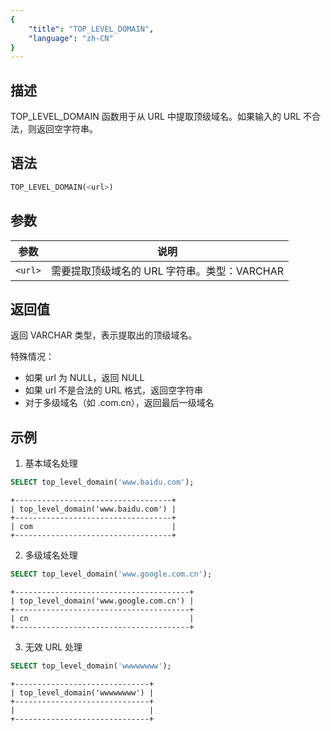 ```yaml
---
{
    "title": "TOP_LEVEL_DOMAIN",
    "language": "zh-CN"
}
---
```


<!-- 
Licensed to the Apache Software Foundation (ASF) under one
or more contributor license agreements.  See the NOTICE file
distributed with this work for additional information
regarding copyright ownership.  The ASF licenses this file
to you under the Apache License, Version 2.0 (the
"License"); you may not use this file except in compliance
with the License.  You may obtain a copy of the License at

  http://www.apache.org/licenses/LICENSE-2.0

Unless required by applicable law or agreed to in writing,
software distributed under the License is distributed on an
"AS IS" BASIS, WITHOUT WARRANTIES OR CONDITIONS OF ANY
KIND, either express or implied.  See the License for the
specific language governing permissions and limitations
under the License.
-->


## 描述

TOP_LEVEL_DOMAIN 函数用于从 URL 中提取顶级域名。如果输入的 URL 不合法，则返回空字符串。

## 语法

```sql
TOP_LEVEL_DOMAIN(<url>)
```

## 参数
| 参数 | 说明                                         |
| ---- | -------------------------------------------- |
| `<url>` | 需要提取顶级域名的 URL 字符串。类型：VARCHAR |

## 返回值

返回 VARCHAR 类型，表示提取出的顶级域名。

特殊情况：
- 如果 url 为 NULL，返回 NULL
- 如果 url 不是合法的 URL 格式，返回空字符串
- 对于多级域名（如 .com.cn），返回最后一级域名

## 示例

1. 基本域名处理
```sql
SELECT top_level_domain('www.baidu.com');
```
```text
+-----------------------------------+
| top_level_domain('www.baidu.com') |
+-----------------------------------+
| com                               |
+-----------------------------------+
```

2. 多级域名处理
```sql
SELECT top_level_domain('www.google.com.cn');
```
```text
+---------------------------------------+
| top_level_domain('www.google.com.cn') |
+---------------------------------------+
| cn                                    |
+---------------------------------------+
```

3. 无效 URL 处理
```sql
SELECT top_level_domain('wwwwwwww');
```
```text
+------------------------------+
| top_level_domain('wwwwwwww') |
+------------------------------+
|                              |
+------------------------------+
```